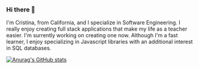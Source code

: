 ### Hi there 👋

I'm Cristina, from California, and I specialize in Software Engineering. I really enjoy creating full stack applications that make my life as a teacher easier. I'm surrently working on creating one now. Although I'm a fast learner, I enjoy specializing in Javascript libraries with an additional interest in SQL databases. 

[![Anurag's GitHub stats](https://github-readme-stats.vercel.app/api?username=cristyduran)](https://github.com/anuraghazra/github-readme-stats)
<!--
**cristyduran/cristyduran** is a ✨ _special_ ✨ repository because its `README.md` (this file) appears on your GitHub profile.

Here are some ideas to get you started:

- 🔭 I’m currently working on ...
- 🌱 I’m currently learning ...
- 👯 I’m looking to collaborate on ...
- 🤔 I’m looking for help with ...
- 💬 Ask me about ...
- 📫 How to reach me: ...
- 😄 Pronouns: ...
- ⚡ Fun fact: ...
-->
